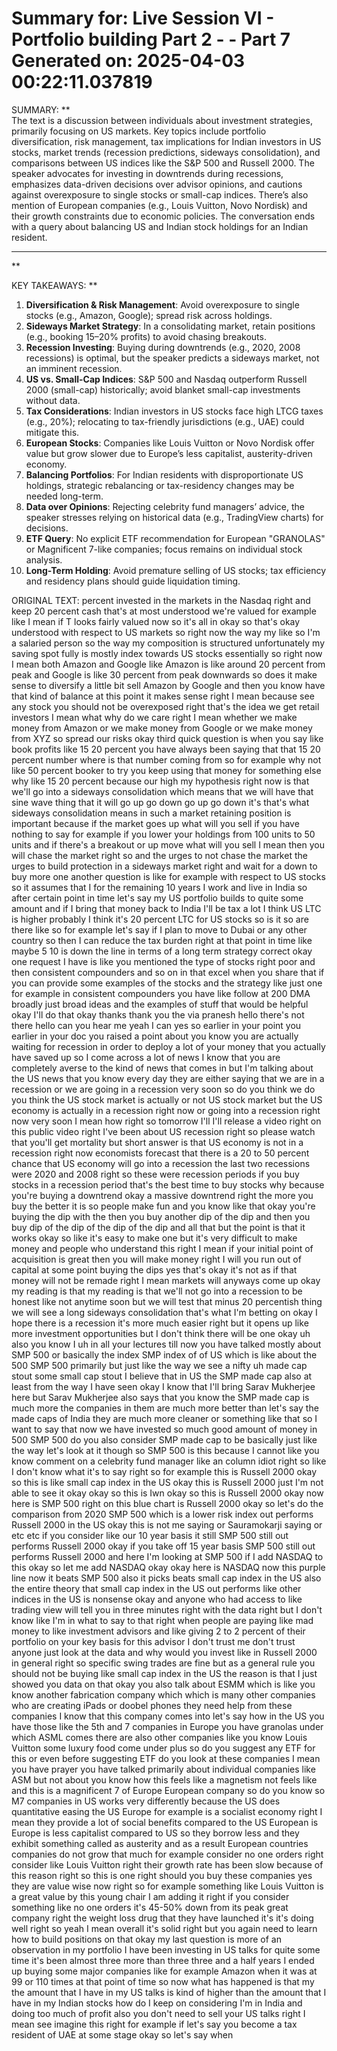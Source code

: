 Summary for: Live Session VI - Portfolio building Part 2 - - Part 7
Generated on: 2025-04-03 00:22:11.037819
==================================================

SUMMARY:
**  
The text is a discussion between individuals about investment strategies, primarily focusing on US markets. Key topics include portfolio diversification, risk management, tax implications for Indian investors in US stocks, market trends (recession predictions, sideways consolidation), and comparisons between US indices like the S&P 500 and Russell 2000. The speaker advocates for investing in downtrends during recessions, emphasizes data-driven decisions over advisor opinions, and cautions against overexposure to single stocks or small-cap indices. There’s also mention of European companies (e.g., Louis Vuitton, Novo Nordisk) and their growth constraints due to economic policies. The conversation ends with a query about balancing US and Indian stock holdings for an Indian resident.

---

**

KEY TAKEAWAYS:
**  
1. **Diversification & Risk Management**: Avoid overexposure to single stocks (e.g., Amazon, Google); spread risk across holdings.  
2. **Sideways Market Strategy**: In a consolidating market, retain positions (e.g., booking 15–20% profits) to avoid chasing breakouts.  
3. **Recession Investing**: Buying during downtrends (e.g., 2020, 2008 recessions) is optimal, but the speaker predicts a sideways market, not an imminent recession.  
4. **US vs. Small-Cap Indices**: S&P 500 and Nasdaq outperform Russell 2000 (small-cap) historically; avoid blanket small-cap investments without data.  
5. **Tax Considerations**: Indian investors in US stocks face high LTCG taxes (e.g., 20%); relocating to tax-friendly jurisdictions (e.g., UAE) could mitigate this.  
6. **European Stocks**: Companies like Louis Vuitton or Novo Nordisk offer value but grow slower due to Europe’s less capitalist, austerity-driven economy.  
7. **Balancing Portfolios**: For Indian residents with disproportionate US holdings, strategic rebalancing or tax-residency changes may be needed long-term.  
8. **Data over Opinions**: Rejecting celebrity fund managers’ advice, the speaker stresses relying on historical data (e.g., TradingView charts) for decisions.  
9. **ETF Query**: No explicit ETF recommendation for European "GRANOLAS" or Magnificent 7-like companies; focus remains on individual stock analysis.  
10. **Long-Term Holding**: Avoid premature selling of US stocks; tax efficiency and residency plans should guide liquidation timing.

ORIGINAL TEXT:
percent invested in the markets in the Nasdaq right and keep 20 percent cash that's at most understood we're valued for example like I mean if T looks fairly valued now so it's all in okay so that's okay understood with respect to US markets so right now the way my like so I'm a salaried person so the way my composition is structured unfortunately my saving spot fully is mostly index towards US stocks essentially so right now I mean both Amazon and Google like Amazon is like around 20 percent from peak and Google is like 30 percent from peak downwards so does it make sense to diversify a little bit sell Amazon by Google and then you know have that kind of balance at this point it makes sense right I mean because see any stock you should not be overexposed right that's the idea we get retail investors I mean what why do we care right I mean whether we make money from Amazon or we make money from Google or we make money from XYZ so spread our risks okay third quick question is when you say like book profits like 15 20 percent you have always been saying that that 15 20 percent number where is that number coming from so for example why not like 50 percent booker to try you keep using that money for something else why like 15 20 percent because our high my hypothesis right now is that we'll go into a sideways consolidation which means that we will have that sine wave thing that it will go up go down go up go down it's that's what sideways consolidation means in such a market retaining position is important because if the market goes up what will you sell if you have nothing to say for example if you lower your holdings from 100 units to 50 units and if there's a breakout or up move what will you sell I mean then you will chase the market right so and the urges to not chase the market the urges to build protection in a sideways market right and wait for a down to buy more one another question is like for example with respect to US stocks so it assumes that I for the remaining 10 years I work and live in India so after certain point in time let's say my US portfolio builds to quite some amount and if I bring that money back to India I'll be tax a lot I think US LTC is higher probably I think it's 20 percent LTC for US stocks so is it so are there like so for example let's say if I plan to move to Dubai or any other country so then I can reduce the tax burden right at that point in time like maybe 5 10 is down the line in terms of a long term strategy correct okay one request I have is like you mentioned the type of stocks right poor and then consistent compounders and so on in that excel when you share that if you can provide some examples of the stocks and the strategy like just one for example in consistent compounders you have like follow at 200 DMA broadly just broad ideas and the examples of stuff that would be helpful okay I'll do that okay thanks thank you the via pranesh hello there's not there hello can you hear me yeah I can yes so earlier in your point you earlier in your doc you raised a point about you know you are actually waiting for recession in order to deploy a lot of your money that you actually have saved up so I come across a lot of news I know that you are completely averse to the kind of news that comes in but I'm talking about the US news that you know every day they are either saying that we are in a recession or we are going in a recession very soon so do you think we do you think the US stock market is actually or not US stock market but the US economy is actually in a recession right now or going into a recession right now very soon I mean how right so tomorrow I'll I'll release a video right on this public video right I've been about US recession right so please watch that you'll get mortality but short answer is that US economy is not in a recession right now economists forecast that there is a 20 to 50 percent chance that US economy will go into a recession the last two recessions were 2020 and 2008 right so these were recession periods if you buy stocks in a recession period that's the best time to buy stocks why because you're buying a downtrend okay a massive downtrend right the more you buy the better it is so people make fun and you know like that okay you're buying the dip with the then you buy another dip of the dip and then you buy dip of the dip of the dip of the dip and all that but the point is that it works okay so like it's easy to make one but it's very difficult to make money and people who understand this right I mean if your initial point of acquisition is great then you will make money right I will you run out of capital at some point buying the dips yes that's okay it's not as if that money will not be remade right I mean markets will anyways come up okay my reading is that my reading is that we'll not go into a recession to be honest like not anytime soon but we will test that minus 20 percentish thing we will see a long sideways consolidation that's what I'm betting on okay I hope there is a recession it's more much easier right but it opens up like more investment opportunities but I don't think there will be one okay uh also you know I uh in all your lectures till now you have talked mostly about SMP 500 or basically the index SMP index of of US which is like about the 500 SMP 500 primarily but just like the way we see a nifty uh made cap stout some small cap stout I believe that in US the SMP made cap also at least from the way I have seen okay I know that I'll bring Sarav Mukherjee here but Sarav Mukherjee also says that you know the SMP made cap is much more the companies in them are much more better than let's say the made caps of India they are much more cleaner or something like that so I want to say that now we have invested so much good amount of money in 500 SMP 500 do you also consider SMP made cap to be basically just like the way let's look at it though so SMP 500 is this because I cannot like you know comment on a celebrity fund manager like an column idiot right so like I don't know what it's to say right so for example this is Russell 2000 okay so this is like small cap index in the US okay this is Russell 2000 just I'm not able to see it okay okay so this is Iwn okay so this is Russell 2000 okay now here is SMP 500 right on this blue chart is Russell 2000 okay so let's do the comparison from 2020 SMP 500 which is a lower risk index out performs Russell 2000 in the US okay this is not me saying or Sauramokarji saying or etc etc if you consider like our 10 year basis it still SMP 500 still out performs Russell 2000 okay if you take off 15 year basis SMP 500 still out performs Russell 2000 and here I'm looking at SMP 500 if I add NASDAQ to this okay so let me add NASDAQ okay okay here is NASDAQ now this purple line now it beats SMP 500 also it picks beats small cap index in the US also the entire theory that small cap index in the US out performs like other indices in the US is nonsense okay and anyone who had access to like trading view will tell you in three minutes right with the data right but I don't know like I'm in what to say to that right when people are paying like mad money to like investment advisors and like giving 2 to 2 percent of their portfolio on your key basis for this advisor I don't trust me don't trust anyone just look at the data and why would you invest like in Russell 2000 in general right so specific swing trades are fine but as a general rule you should not be buying like small cap index in the US the reason is that I just showed you data on that okay you also talk about ESMM which is like you know another fabrication company which which is many other companies who are creating iPads or doobel phones they need help from these companies I know that this company comes into let's say how in the US you have those like the 5th and 7 companies in Europe you have granolas under which ASML comes there are also other companies like you know Louis Vuitton some luxury food come under plus so do you suggest any ETF for this or even before suggesting ETF do you look at these companies I mean you have prayer you have talked primarily about individual companies like ASM but not about you know how this feels like a magnetism not feels like and this is a magnificent 7 of Europe European company so do you know so M7 companies in US works very differently because the US does quantitative easing the US Europe for example is a socialist economy right I mean they provide a lot of social benefits compared to the US European is Europe is less capitalist compared to US so they borrow less and they exhibit something called as austerity and as a result European countries companies do not grow that much for example consider no one orders right consider like Louis Vuitton right their growth rate has been slow because of this reason right so this is one right should you buy these companies yes they are value wise now right so for example something like Louis Vuitton is a great value by this young chair I am adding it right if you consider something like no one orders it's 45-50% down from its peak great company right the weight loss drug that they have launched it's it's doing well right so yeah I mean overall it's solid right but you again need to learn how to build positions on that okay my last question is more of an observation in my portfolio I have been investing in US talks for quite some time it's been almost three more than three three and a half years I ended up buying some major companies like for example Amazon when it was at 99 or 110 times at that point of time so now what has happened is that my the amount that I have in my US talks is kind of higher than the amount that I have in my Indian stocks how do I keep on considering I'm in India and doing too much of profit also you don't need to sell your US talks right I mean see imagine this right for example if let's say you become a tax resident of UAE at some stage okay so let's say when 